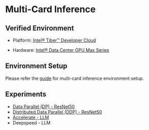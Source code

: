 # Multi-Card Inference

## Verified Environment

- Platform: [Intel® Tiber™ Developer Cloud](https://www.intel.com/content/www/us/en/developer/tools/devcloud/services.html)

- Hardware: [Intel® Data Center GPU Max Series](https://www.intel.com/content/www/us/en/products/details/discrete-gpus/data-center-gpu/max-series.html)

## Environment Setup

Please refer the [guide](./env_setup/README.md) for multi-card inference environment setup.

## Experiments

- [Data Parallel (DP) - ResNet50](./experiments/data_parallel)
- [Distributed Data Parallel (DDP) - ResNet50](./experiments/distributed_data_parallel)
- [Accelerate - LLM](./experiments/accelerate)
- Deepspeed - LLM
